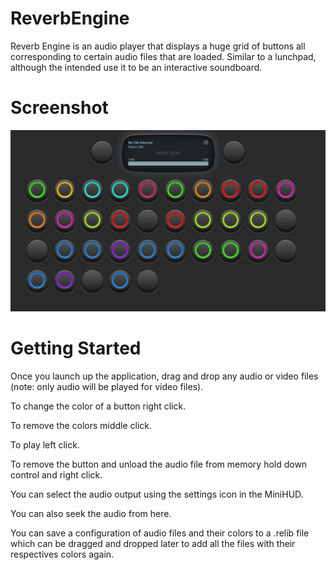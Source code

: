 # ReverbEngine
Reverb Engine is an audio player that displays a huge grid of buttons all corresponding to certain audio files that are loaded. Similar to a lunchpad, although the intended use it to be an interactive soundboard.

# Screenshot
![Screenshot](https://github.com/Absence209/ReverbEngine/blob/master/Screenshot%202020-10-29%20103251.png?raw=true)

# Getting Started
Once you launch up the application, drag and drop any audio or video files (note: only audio will be played for video files).

To change the color of a button right click.

To remove the colors middle click.

To play left click.

To remove the button and unload the audio file from memory hold down control and right click.

You can select the audio output using the settings icon in the MiniHUD.

You can also seek the audio from here.

You can save a configuration of audio files and their colors to a .relib file which can be dragged and dropped later to add all the files with their respectives colors again.
